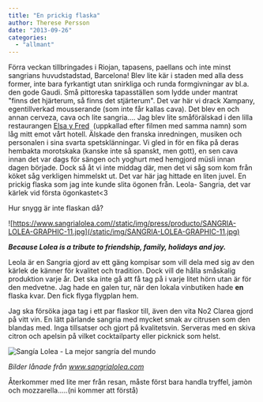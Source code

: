 ```yaml
---
title: "En prickig flaska"
author: Therese Persson
date: "2013-09-26"
categories: 
  - "allmant"
---
```


Förra veckan tillbringades i Riojan, tapasens, paellans och inte minst sangrians huvudstadstad, Barcelona! Blev lite kär i staden med alla dess former, inte bara fyrkantigt utan snirkliga och runda formgivningar av bl.a. den gode Gaudi. Små pittoreska tapasställen som lydde under mantrat "finns det hjärterum, så finns det stjärterum". Det var här vi drack Xampany, egentillverkad mousserande (som inte får kallas cava). Det blev en och annan cerveza, cava och lite sangria.... Jag blev lite småförälskad i den lilla restaurangen [Elsa y Fred](https://elsayfred.es/ "Elsa y Fred")  (uppkallad efter filmen med samma namn) som låg mitt emot vårt hotell. Älskade den franska inredningen, musiken och personalen i sina svarta spetsklänningar. Vi gled in för en fika på deras hembakta morotskaka (kanske inte så spanskt, men gott), en sen cava innan det var dags för sängen och yoghurt med hemgjord müsli innan dagen började. Dock så åt vi inte middag där, men det vi såg som kom från köket såg verkligen himmelskt ut. Det var här jag hittade en liten juvel. En prickig flaska som jag inte kunde slita ögonen från. Leola- Sangria, det var kärlek vid första ögonkastet<3

Hur snygg är inte flaskan då?

![https://www.sangrialolea.com//static/img/press/producto/SANGRIA-LOLEA-GRAPHIC-11.jpg](/static/img/SANGRIA-LOLEA-GRAPHIC-11.jpg)

**_Because Lolea is a tribute to friendship, family, holidays and joy._**

Leola är en Sangria gjord av ett gäng kompisar som vill dela med sig av den kärlek de känner för kvalitet och tradition. Dock vill de hålla småskalig produktion varje år. Det ska inte gå att få tag på i varje litet hörn utan är för den medvetne. Jag hade en galen tur, när den lokala vinbutiken hade **en** flaska kvar. Den fick flyga flygplan hem.

Jag ska försöka jaga tag i ett par flaskor till, även den vita No2 Clarea gjord på vitt vin. En lätt pärlande sangria med mycket smak av citrusen som den blandas med. Inga tillsatser och gjort på kvalitetsvin. Serveras med en skiva citron och apelsin på vilket cocktailparty eller picknick som helst.

![Sangía Lolea - La mejor sangría del mundo](/static/img/sangria-lolea.jpg)

_Bilder lånade från www.sangrialolea.com_

Återkommer med lite mer från resan, måste först bara handla tryffel, jamòn och mozzarella.....(ni kommer att förstå)
